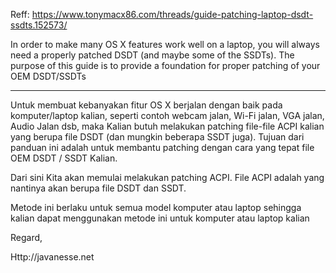 Reff: https://www.tonymacx86.com/threads/guide-patching-laptop-dsdt-ssdts.152573/

In order to make many OS X features work well on a laptop, you will always need a properly patched DSDT (and maybe some of the SSDTs). The purpose of this guide is to provide a foundation for proper patching of your OEM DSDT/SSDTs

---

Untuk membuat kebanyakan fitur OS X berjalan dengan baik pada komputer/laptop kalian, seperti contoh webcam jalan, Wi-Fi jalan, VGA jalan, Audio Jalan dsb, maka Kalian butuh melakukan patching file-file ACPI kalian yang berupa file DSDT (dan mungkin beberapa SSDT juga).
Tujuan dari panduan ini adalah untuk membantu patching dengan cara yang tepat file OEM DSDT / SSDT Kalian.

Dari sini Kita akan memulai melakukan patching ACPI.
File ACPI adalah yang nantinya akan berupa file DSDT dan SSDT.

Metode ini berlaku untuk semua model komputer atau laptop sehingga kalian dapat menggunakan metode ini untuk komputer atau laptop kalian

Regard,

Http://javanesse.net

